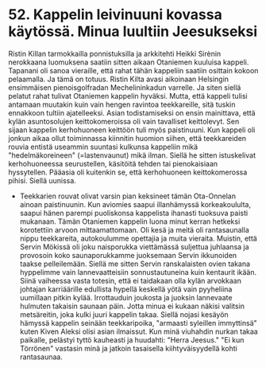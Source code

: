 


    
# 52. Kappelin leivinuuni kovassa käytössä. Minua luultiin Jeesukseksi

Ristin Killan tarmokkailla ponnistuksilla ja arkkitehti Heikki Sirènin nerokkaana luomuksena saatiin 
sitten aikaan Otaniemen kuuluisa kappeli. Tapanani oli sanoa vieraille, että rahat tähän kappeliin saatiin 
osittain kokoon pelaamalla. Ja tämä on totuus. Ristin Kilta avasi aikoinaan Helsingin ensimmäisen 
pienoisgolfradan Mechelininkadun varrelle. Ja siten siellä pelatut rahat tulivat Otaniemen kappelin 
hyväksi. Mutta, että kappeli tulisi antamaan muutakin kuin vain hengen ravintoa teekkareille, sitä 
tuskin ennakkoon tultiin ajatelleeksi. Asian todistamiseksi on ensin mainittava, että kylän asuntosolujen 
keittokomeroissa oli vain tavalliset keittolevyt. Sen sijaan kappelin kerhohuoneen keittöön tuli myös 
paistinuuni. Kun kappeli oli jonkun aikaa ollut toiminnassa kiinnitin huomion siihen, että teekkareiden 
rouvia entistä useammin suuntasi kulkunsa kappeliin mikä "hedelmäkoreineen" (=lastenvaunut) mikä 
ilman. Siellä he sitten istuskelivat kerhohuoneessa seurustellen, käsitöitä tehden tai pienokaisiaan 
hyssytellen. Pääasia oli kuitenkin se, että kerhohuoneen keittokomerossa pihisi. Siellä uunissa.

- Teekkarien rouvat olivat varsin pian keksineet tämän Ota-Onnelan ainoan paistinuunin. Kun aviomies 
saapui illanhämyssä korkeakoululta, saapui hänen parempi puoliskonsa kappelista ihanasti tuoksuva 
paisti mukanaan. Tämän Otaniemen kappelin luona minut kerran hetkeksi korotettiin arvoon 
mittaamattomaan. Oli kesä ja meitä oli rantasaunalla nippu teekkareita, autokoulumme opettajia ja 
muita vieraita. Muistin, että Servin Mökissä oli joku naisporukka viettämässä suljettua juhlaansa ja 
provosoin koko saunaporukkamme juoksemaan Servin ikkunoiden taakse pelleilemään. Siellä me sitten 
Servin ranskalaisten ovien takana hyppelimme vain lannevaatteisiin sonnustautuneina kuin kentaurit 
ikään. Siinä vaiheessa vasta totesin, että ei taidakaan olla kylän arvokkaan johtajan karriäärille edullista 
hypellä keskellä yötä vain pyyheliina uumillaan pitkin kylää. Irrottauduin joukosta ja juoksin 
lannevaate hulmuten takaisin saunaan päin. Jotta minua ei kukaan näkisi valitsin metsäreitin, joka kulki 
juuri kappelin takaa. Siellä nojasi kesäyön hämyssä kappelin seinään teekkaripoika, "armaasti syleillen 
immyttinsä" kuten Kiven Aleksi olisi asian ilmaissut. Kun minä viuhahdin nurkan takaa paikalle, 
pelästyi tyttö kauheasti ja huudahti: "Herra Jeesus." "Ei kun Törrönen" vastasin minä ja jatkoin 
tasaisella kiihtyväisyydellä kohti rantasaunaa.
